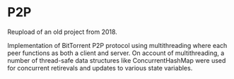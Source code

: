 # P2P

Reupload of an old project from 2018.

Implementation of BitTorrent P2P protocol using multithreading where each peer functions as both a client and server. On account of multithreading, a number of thread-safe data structures like ConcurrentHashMap were used for concurrent retirevals and updates to various state variables.
